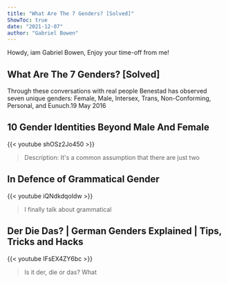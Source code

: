 ```yaml
---
title: "What Are The 7 Genders? [Solved]"
ShowToc: true 
date: "2021-12-07"
author: "Gabriel Bowen" 
---
```


Howdy, iam Gabriel Bowen, Enjoy your time-off from me!
## What Are The 7 Genders? [Solved]
Through these conversations with real people Benestad has observed seven unique genders: Female, Male, Intersex, Trans, Non-Conforming, Personal, and Eunuch.19 May 2016

## 10 Gender Identities Beyond Male And Female
{{< youtube shOSz2Jo450 >}}
>Description: It's a common assumption that there are just two 

## In Defence of Grammatical Gender
{{< youtube iQNdkdqoIdw >}}
>I finally talk about grammatical 

## Der Die Das? | German Genders Explained | Tips, Tricks and Hacks
{{< youtube IFsEX4ZY6bc >}}
>Is it der, die or das? What 

